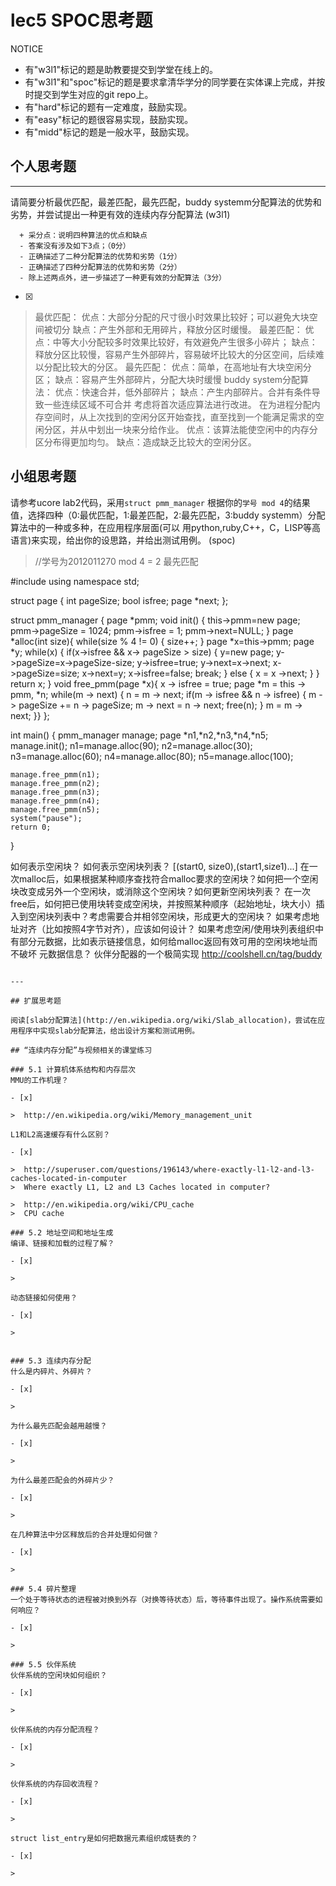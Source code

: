 # lec5 SPOC思考题


NOTICE
- 有"w3l1"标记的题是助教要提交到学堂在线上的。
- 有"w3l1"和"spoc"标记的题是要求拿清华学分的同学要在实体课上完成，并按时提交到学生对应的git repo上。
- 有"hard"标记的题有一定难度，鼓励实现。
- 有"easy"标记的题很容易实现，鼓励实现。
- 有"midd"标记的题是一般水平，鼓励实现。


## 个人思考题
---

请简要分析最优匹配，最差匹配，最先匹配，buddy systemm分配算法的优势和劣势，并尝试提出一种更有效的连续内存分配算法 (w3l1)
```
  + 采分点：说明四种算法的优点和缺点
  - 答案没有涉及如下3点；（0分）
  - 正确描述了二种分配算法的优势和劣势（1分）
  - 正确描述了四种分配算法的优势和劣势（2分）
  - 除上述两点外，进一步描述了一种更有效的分配算法（3分）
 ```
- [x]  

>  最优匹配：
>		优点：大部分分配的尺寸很小时效果比较好；可以避免大块空间被切分
>		缺点：产生外部和无用碎片，释放分区时缓慢。
>  最差匹配：
>		优点：中等大小分配较多时效果比较好，有效避免产生很多小碎片；
>		缺点：释放分区比较慢，容易产生外部碎片，容易破坏比较大的分区空间，后续难以分配比较大的分区。
>  最先匹配：
>		优点：简单，在高地址有大块空闲分区；
>		缺点：容易产生外部碎片，分配大块时缓慢
>  buddy system分配算法：
>		优点：快速合并，低外部碎片；
>		缺点：产生内部碎片。合并有条件导致一些连续区域不可合并
>	考虑将首次适应算法进行改进。
>   在为进程分配内存空间时，从上次找到的空闲分区开始查找，直至找到一个能满足需求的空闲分区，并从中划出一块来分给作业。
>	优点：该算法能使空闲中的内存分区分布得更加均匀。
>   缺点：造成缺乏比较大的空闲分区。

## 小组思考题

请参考ucore lab2代码，采用`struct pmm_manager` 根据你的`学号 mod 4`的结果值，选择四种（0:最优匹配，1:最差匹配，2:最先匹配，3:buddy systemm）分配算法中的一种或多种，在应用程序层面(可以 用python,ruby,C++，C，LISP等高语言)来实现，给出你的设思路，并给出测试用例。 (spoc)

>//学号为2012011270 mod 4 = 2 最先匹配
 
#include <iostream>
using namespace std;

struct page
{
    int pageSize;
    bool isfree;
    page *next;
};

struct pmm_manager
{
    page *pmm;
    void init()
    {
         this->pmm=new page;
         pmm->pageSize = 1024;
         pmm->isfree = 1;
         pmm->next=NULL;
    }
    page *alloc(int size){
         while(size % 4 != 0)
         {
             size++;
         }
         page *x=this->pmm;
         page *y;
         while(x)
         {
             if(x->isfree && x-> pageSize > size)
            {
                y=new page;
                y->pageSize=x->pageSize-size;
                y->isfree=true;
                y->next=x->next;
                x->pageSize=size;
                x->next=y;
                x->isfree=false;
                break;
        }
        else
        {
            x = x ->next;
        }
    }
    return x;
    }
    void free_pmm(page *x){
         x -> isfree = true;
    page *m = this -> pmm, *n;
    while(m -> next)
    {
        n = m -> next;
        if(m -> isfree && n -> isfree)
        {
            m -> pageSize += n -> pageSize;
            m -> next = n -> next;
            free(n);
        }
        m = m -> next;
    }}
};

int main()
{
    pmm_manager manage;
    page *n1,*n2,*n3,*n4,*n5;
    manage.init();
    n1=manage.alloc(90);
    n2=manage.alloc(30);
    n3=manage.alloc(60);
    n4=manage.alloc(80);
    n5=manage.alloc(100);

    manage.free_pmm(n1);
    manage.free_pmm(n2);
    manage.free_pmm(n3);
    manage.free_pmm(n4);
    manage.free_pmm(n5);
    system("pause");
    return 0;
}


如何表示空闲块？ 如何表示空闲块列表？ 
[(start0, size0),(start1,size1)...]
在一次malloc后，如果根据某种顺序查找符合malloc要求的空闲块？如何把一个空闲块改变成另外一个空闲块，或消除这个空闲块？如何更新空闲块列表？
在一次free后，如何把已使用块转变成空闲块，并按照某种顺序（起始地址，块大小）插入到空闲块列表中？考虑需要合并相邻空闲块，形成更大的空闲块？
如果考虑地址对齐（比如按照4字节对齐），应该如何设计？
如果考虑空闲/使用块列表组织中有部分元数据，比如表示链接信息，如何给malloc返回有效可用的空闲块地址而不破坏
元数据信息？
伙伴分配器的一个极简实现
http://coolshell.cn/tag/buddy
```

--- 

## 扩展思考题

阅读[slab分配算法](http://en.wikipedia.org/wiki/Slab_allocation)，尝试在应用程序中实现slab分配算法，给出设计方案和测试用例。

## “连续内存分配”与视频相关的课堂练习

### 5.1 计算机体系结构和内存层次
MMU的工作机理？

- [x]  

>  http://en.wikipedia.org/wiki/Memory_management_unit

L1和L2高速缓存有什么区别？

- [x]  

>  http://superuser.com/questions/196143/where-exactly-l1-l2-and-l3-caches-located-in-computer
>  Where exactly L1, L2 and L3 Caches located in computer?

>  http://en.wikipedia.org/wiki/CPU_cache
>  CPU cache

### 5.2 地址空间和地址生成
编译、链接和加载的过程了解？

- [x]  

>  

动态链接如何使用？

- [x]  

>  


### 5.3 连续内存分配
什么是内碎片、外碎片？

- [x]  

>  

为什么最先匹配会越用越慢？

- [x]  

>  

为什么最差匹配会的外碎片少？

- [x]  

>  

在几种算法中分区释放后的合并处理如何做？

- [x]  

>  

### 5.4 碎片整理
一个处于等待状态的进程被对换到外存（对换等待状态）后，等待事件出现了。操作系统需要如何响应？

- [x]  

>  

### 5.5 伙伴系统
伙伴系统的空闲块如何组织？

- [x]  

>  

伙伴系统的内存分配流程？

- [x]  

>  

伙伴系统的内存回收流程？

- [x]  

>  

struct list_entry是如何把数据元素组织成链表的？

- [x]  

>  


